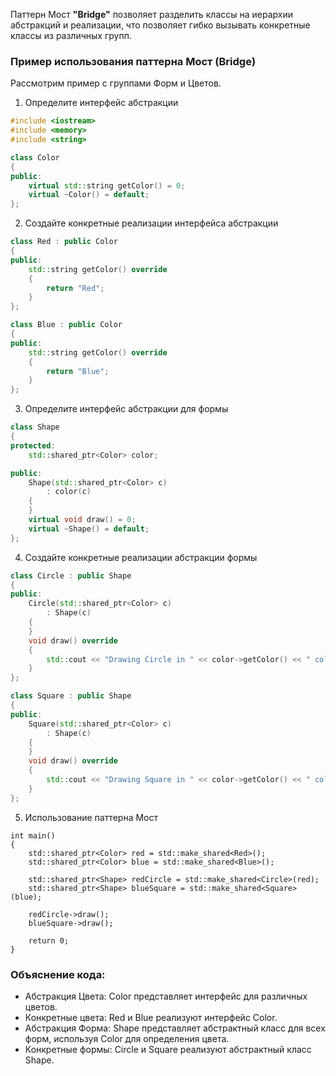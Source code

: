Паттерн Мост **"Bridge"** позволяет разделить классы на иерархии абстракций и реализации, что позволяет гибко вызывать конкретные классы из различных групп.

### Пример использования паттерна Мост (Bridge)

Рассмотрим пример с группами Форм и Цветов.

1. Определите интерфейс абстракции
```cpp
#include <iostream>
#include <memory>
#include <string>

class Color
{
public:
    virtual std::string getColor() = 0;
    virtual ~Color() = default;
};
```
2. Создайте конкретные реализации интерфейса абстракции
```cpp
class Red : public Color
{
public:
    std::string getColor() override
    {
        return "Red";
    }
};

class Blue : public Color
{
public:
    std::string getColor() override
    {
        return "Blue";
    }
};
```
3. Определите интерфейс абстракции для формы
```cpp
class Shape
{
protected:
    std::shared_ptr<Color> color;

public:
    Shape(std::shared_ptr<Color> c)
        : color(c)
    {
    }
    virtual void draw() = 0;
    virtual ~Shape() = default;
};
```
4. Создайте конкретные реализации абстракции формы
```cpp
class Circle : public Shape
{
public:
    Circle(std::shared_ptr<Color> c)
        : Shape(c)
    {
    }
    void draw() override
    {
        std::cout << "Drawing Circle in " << color->getColor() << " color.\n";
    }
};

class Square : public Shape
{
public:
    Square(std::shared_ptr<Color> c)
        : Shape(c)
    {
    }
    void draw() override
    {
        std::cout << "Drawing Square in " << color->getColor() << " color.\n";
    }
};
```
5. Использование паттерна Мост
```
int main()
{
    std::shared_ptr<Color> red = std::make_shared<Red>();
    std::shared_ptr<Color> blue = std::make_shared<Blue>();

    std::shared_ptr<Shape> redCircle = std::make_shared<Circle>(red);
    std::shared_ptr<Shape> blueSquare = std::make_shared<Square>(blue);

    redCircle->draw();
    blueSquare->draw();

    return 0;
}
```
### Объяснение кода:
- Абстракция Цвета: Color представляет интерфейс для различных цветов.
- Конкретные цвета: Red и Blue реализуют интерфейс Color.
- Абстракция Форма: Shape представляет абстрактный класс для всех форм, используя Color для определения цвета.
- Конкретные формы: Circle и Square реализуют абстрактный класс Shape.
